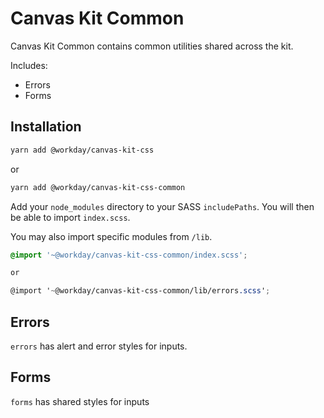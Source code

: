 # Canvas Kit Common

Canvas Kit Common contains common utilities shared across the kit.

Includes:

- Errors
- Forms

## Installation

```sh
yarn add @workday/canvas-kit-css
```

or

```sh
yarn add @workday/canvas-kit-css-common
```

Add your `node_modules` directory to your SASS `includePaths`. You will then be able to import
`index.scss`.

You may also import specific modules from `/lib`.

```scss
@import '~@workday/canvas-kit-css-common/index.scss';

or

@import '~@workday/canvas-kit-css-common/lib/errors.scss';
```

## Errors

`errors` has alert and error styles for inputs.

## Forms

`forms` has shared styles for inputs
